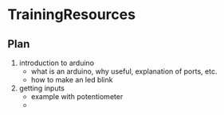 # TrainingResources


## Plan
1. introduction to arduino
    - what is an arduino, why useful, explanation of ports, etc.
    - how to make an led blink
2. getting inputs
    - example with potentiometer
    - 